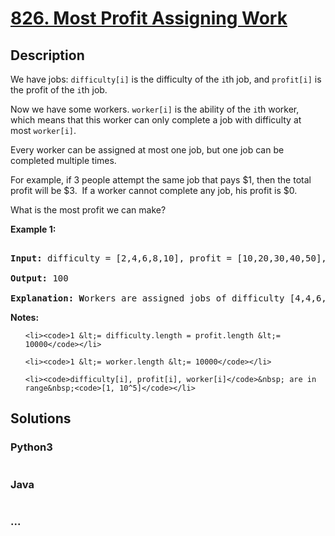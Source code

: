 # [826. Most Profit Assigning Work](https://leetcode.com/problems/most-profit-assigning-work)

## Description
<p>We have jobs: <code>difficulty[i]</code>&nbsp;is the difficulty of the&nbsp;<code>i</code>th job, and&nbsp;<code>profit[i]</code>&nbsp;is the profit of the&nbsp;<code>i</code>th job.&nbsp;</p>



<p>Now we have some workers.&nbsp;<code>worker[i]</code>&nbsp;is the ability of the&nbsp;<code>i</code>th worker, which means that this worker can only complete a job with difficulty at most&nbsp;<code>worker[i]</code>.&nbsp;</p>



<p>Every worker can be assigned at most one job, but one job&nbsp;can be completed multiple times.</p>



<p>For example, if 3 people attempt the same job that pays $1, then the total profit will be $3.&nbsp; If a worker cannot complete any job, his profit is $0.</p>



<p>What is the most profit we can make?</p>



<p><strong>Example 1:</strong></p>



<pre>

<strong>Input: </strong>difficulty = [2,4,6,8,10], profit = [10,20,30,40,50], worker = [4,5,6,7]

<strong>Output: </strong>100 

<strong>Explanation: W</strong>orkers are assigned jobs of difficulty [4,4,6,6] and they get profit of [20,20,30,30] seperately.</pre>



<p><strong>Notes:</strong></p>



<ul>

	<li><code>1 &lt;= difficulty.length = profit.length &lt;= 10000</code></li>

	<li><code>1 &lt;= worker.length &lt;= 10000</code></li>

	<li><code>difficulty[i], profit[i], worker[i]</code>&nbsp; are in range&nbsp;<code>[1, 10^5]</code></li>

</ul>




## Solutions


<!-- tabs:start -->

### **Python3**

```python

```

### **Java**

```java

```

### **...**
```

```

<!-- tabs:end -->
